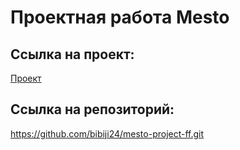 # Проектная работа Mesto

## Ссылка на проект:
[Проект](https://bibiji24.github.io/mesto-project-ff/)

## Ссылка на репозиторий:
https://github.com/bibiji24/mesto-project-ff.git